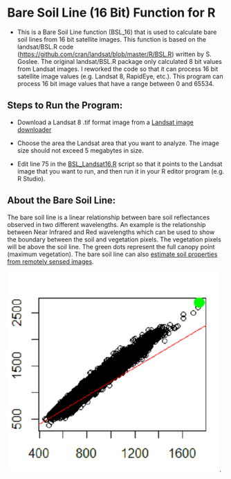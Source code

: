 Bare Soil Line (16 Bit) Function for R
========================================

* This is a Bare Soil Line function (BSL_16) that is used to calculate bare soil lines from 16 bit satellite images.  This function is based on the landsat/BSL.R code (https://github.com/cran/landsat/blob/master/R/BSL.R) written by S. Goslee.  The original landsat/BSL.R package only calculated 8 bit values from Landsat images. I reworked the code so that it can process 16 bit satellite image values (e.g. Landsat 8, RapidEye, etc.). This program can process 16 bit image values that have a range between 0 and 65534. 

Steps to Run the Program:
-------------------------

* Download a Landsat 8 .tif format image from a [Landsat image downloader](https://earthexplorer.usgs.gov/)

* Choose the area the Landsat area that you want to analyze. The image size should not exceed 5 megabytes in size.

* Edit line 75 in the [BSL_Landsat16.R](https://github.com/map-nerd-peter/BSL_Landsat16/blob/master/BSL_Landsat16.R) script so that it points to the Landsat image that you want to run, and then run it in your R editor program (e.g. R Studio).

About the Bare Soil Line:
-------------------------

The bare soil line is a linear relationship between bare soil reflectances observed in two different wavelengths.  An example is the relationship between Near Infrared and Red wavelengths which can be used to show the boundary between the soil and vegetation pixels. The vegetation pixels will be above the soil line. The green dots represent the full canopy point (maximum vegetation). The bare soil line can also [estimate soil properties from remotely sensed images](https://naldc.nal.usda.gov/download/9394/PDF).

![Sample Bare Soil Line Image](example_plots/BSL_sample_image.png "Click to see enlarged plot image").
